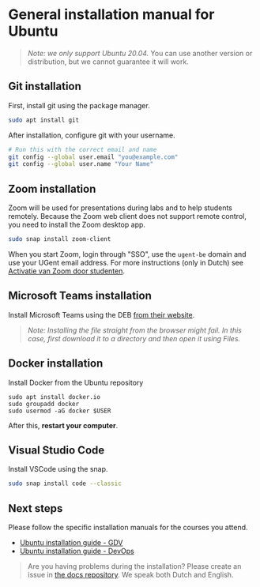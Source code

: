# General installation manual for Ubuntu

> *Note: we only support Ubuntu 20.04.* You can use another version or distribution, but we cannot guarantee it will work.

## Git installation

First, install git using the package manager.

```bash
sudo apt install git
```

After installation, configure git with your username.

```bash
# Run this with the correct email and name
git config --global user.email "you@example.com"
git config --global user.name "Your Name"
```

## Zoom installation

Zoom will be used for presentations during labs and to help students remotely. Because the Zoom web client does not support remote control, you need to install the Zoom desktop app.

```bash
sudo snap install zoom-client
```

When you start Zoom, login through "SSO", use the `ugent-be` domain and use your UGent email address. For more instructions (only in Dutch) see [Activatie van Zoom door studenten](https://ufora.ugent.be/d2l/le/content/9061/viewContent/463766/View).

## Microsoft Teams installation

Install Microsoft Teams using the DEB [from their website](https://www.microsoft.com/en-us/microsoft-365/microsoft-teams/download-app).

> *Note: Installing the file straight from the browser might fail. In this case, first download it to a directory and then open it using Files.*

## Docker installation

Install Docker from the Ubuntu repository

```shell
sudo apt install docker.io
sudo groupadd docker
sudo usermod -aG docker $USER
```

After this, **restart your computer**.

## Visual Studio Code

Install VSCode using the snap.

```bash
sudo snap install code --classic
```

## Next steps

Please follow the specific installation manuals for the courses you attend.

* [Ubuntu installation guide - GDV](./gdv-setup-ubuntu.md)
* [Ubuntu installation guide - DevOps](./devops-setup-ubuntu.md)

> Are you having problems during the installation? Please create an issue in [the docs repository](https://github.ugent.be/GDV/docs/issues). We speak both Dutch and English.
